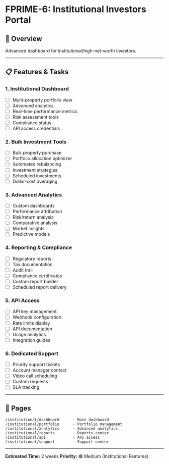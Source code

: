 # FPRIME-6: Institutional Investors Portal

## 🎯 **Overview**
Advanced dashboard for institutional/high-net-worth investors.

---

## **📋 Features & Tasks**

### **1. Institutional Dashboard**
- [ ] Multi-property portfolio view
- [ ] Advanced analytics
- [ ] Real-time performance metrics
- [ ] Risk assessment tools
- [ ] Compliance status
- [ ] API access credentials

### **2. Bulk Investment Tools**
- [ ] Bulk property purchase
- [ ] Portfolio allocation optimizer
- [ ] Automated rebalancing
- [ ] Investment strategies
- [ ] Scheduled investments
- [ ] Dollar-cost averaging

### **3. Advanced Analytics**
- [ ] Custom dashboards
- [ ] Performance attribution
- [ ] Risk/return analysis
- [ ] Comparative analysis
- [ ] Market insights
- [ ] Predictive models

### **4. Reporting & Compliance**
- [ ] Regulatory reports
- [ ] Tax documentation
- [ ] Audit trail
- [ ] Compliance certificates
- [ ] Custom report builder
- [ ] Scheduled report delivery

### **5. API Access**
- [ ] API key management
- [ ] Webhook configuration
- [ ] Rate limits display
- [ ] API documentation
- [ ] Usage analytics
- [ ] Integration guides

### **6. Dedicated Support**
- [ ] Priority support tickets
- [ ] Account manager contact
- [ ] Video call scheduling
- [ ] Custom requests
- [ ] SLA tracking

---

## **🎨 Pages**

```
/institutional/dashboard      - Main dashboard
/institutional/portfolio      - Portfolio management
/institutional/analytics      - Advanced analytics
/institutional/reports        - Reports center
/institutional/api            - API access
/institutional/support        - Support center
```

---

**Estimated Time:** 2 weeks
**Priority:** 🟢 Medium (Institutional Features)

